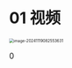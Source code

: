 # 01 视频

<img src="https://cvp.oss-cn-shanghai.aliyuncs.com/202411190826049.png" alt="image-20241119082553631" style="zoom:50%;" />





















































0
